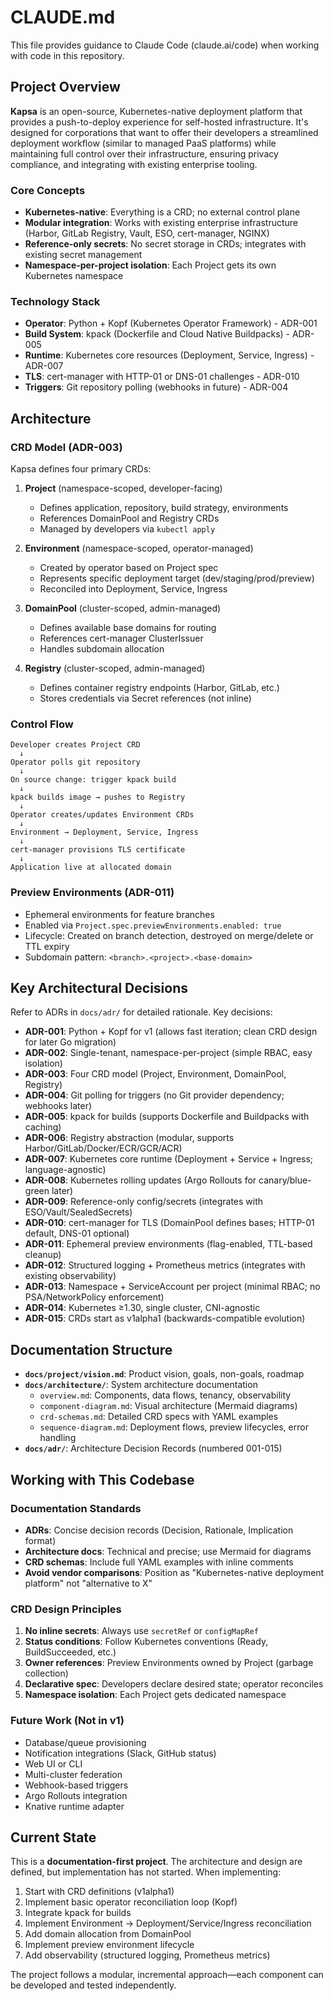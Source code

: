 # CLAUDE.md

This file provides guidance to Claude Code (claude.ai/code) when working with code in this repository.

## Project Overview

**Kapsa** is an open-source, Kubernetes-native deployment platform that provides a push-to-deploy experience for self-hosted infrastructure. It's designed for corporations that want to offer their developers a streamlined deployment workflow (similar to managed PaaS platforms) while maintaining full control over their infrastructure, ensuring privacy compliance, and integrating with existing enterprise tooling.

### Core Concepts

- **Kubernetes-native**: Everything is a CRD; no external control plane
- **Modular integration**: Works with existing enterprise infrastructure (Harbor, GitLab Registry, Vault, ESO, cert-manager, NGINX)
- **Reference-only secrets**: No secret storage in CRDs; integrates with existing secret management
- **Namespace-per-project isolation**: Each Project gets its own Kubernetes namespace

### Technology Stack

- **Operator**: Python + Kopf (Kubernetes Operator Framework) - ADR-001
- **Build System**: kpack (Dockerfile and Cloud Native Buildpacks) - ADR-005
- **Runtime**: Kubernetes core resources (Deployment, Service, Ingress) - ADR-007
- **TLS**: cert-manager with HTTP-01 or DNS-01 challenges - ADR-010
- **Triggers**: Git repository polling (webhooks in future) - ADR-004

## Architecture

### CRD Model (ADR-003)

Kapsa defines four primary CRDs:

1. **Project** (namespace-scoped, developer-facing)
   - Defines application, repository, build strategy, environments
   - References DomainPool and Registry CRDs
   - Managed by developers via `kubectl apply`

2. **Environment** (namespace-scoped, operator-managed)
   - Created by operator based on Project spec
   - Represents specific deployment target (dev/staging/prod/preview)
   - Reconciled into Deployment, Service, Ingress

3. **DomainPool** (cluster-scoped, admin-managed)
   - Defines available base domains for routing
   - References cert-manager ClusterIssuer
   - Handles subdomain allocation

4. **Registry** (cluster-scoped, admin-managed)
   - Defines container registry endpoints (Harbor, GitLab, etc.)
   - Stores credentials via Secret references (not inline)

### Control Flow

```
Developer creates Project CRD
  ↓
Operator polls git repository
  ↓
On source change: trigger kpack build
  ↓
kpack builds image → pushes to Registry
  ↓
Operator creates/updates Environment CRDs
  ↓
Environment → Deployment, Service, Ingress
  ↓
cert-manager provisions TLS certificate
  ↓
Application live at allocated domain
```

### Preview Environments (ADR-011)

- Ephemeral environments for feature branches
- Enabled via `Project.spec.previewEnvironments.enabled: true`
- Lifecycle: Created on branch detection, destroyed on merge/delete or TTL expiry
- Subdomain pattern: `<branch>.<project>.<base-domain>`

## Key Architectural Decisions

Refer to ADRs in `docs/adr/` for detailed rationale. Key decisions:

- **ADR-001**: Python + Kopf for v1 (allows fast iteration; clean CRD design for later Go migration)
- **ADR-002**: Single-tenant, namespace-per-project (simple RBAC, easy isolation)
- **ADR-003**: Four CRD model (Project, Environment, DomainPool, Registry)
- **ADR-004**: Git polling for triggers (no Git provider dependency; webhooks later)
- **ADR-005**: kpack for builds (supports Dockerfile and Buildpacks with caching)
- **ADR-006**: Registry abstraction (modular, supports Harbor/GitLab/Docker/ECR/GCR/ACR)
- **ADR-007**: Kubernetes core runtime (Deployment + Service + Ingress; language-agnostic)
- **ADR-008**: Kubernetes rolling updates (Argo Rollouts for canary/blue-green later)
- **ADR-009**: Reference-only config/secrets (integrates with ESO/Vault/SealedSecrets)
- **ADR-010**: cert-manager for TLS (DomainPool defines bases; HTTP-01 default, DNS-01 optional)
- **ADR-011**: Ephemeral preview environments (flag-enabled, TTL-based cleanup)
- **ADR-012**: Structured logging + Prometheus metrics (integrates with existing observability)
- **ADR-013**: Namespace + ServiceAccount per project (minimal RBAC; no PSA/NetworkPolicy enforcement)
- **ADR-014**: Kubernetes ≥1.30, single cluster, CNI-agnostic
- **ADR-015**: CRDs start as v1alpha1 (backwards-compatible evolution)

## Documentation Structure

- **`docs/project/vision.md`**: Product vision, goals, non-goals, roadmap
- **`docs/architecture/`**: System architecture documentation
  - `overview.md`: Components, data flows, tenancy, observability
  - `component-diagram.md`: Visual architecture (Mermaid diagrams)
  - `crd-schemas.md`: Detailed CRD specs with YAML examples
  - `sequence-diagram.md`: Deployment flows, preview lifecycles, error handling
- **`docs/adr/`**: Architecture Decision Records (numbered 001-015)

## Working with This Codebase

### Documentation Standards

- **ADRs**: Concise decision records (Decision, Rationale, Implication format)
- **Architecture docs**: Technical and precise; use Mermaid for diagrams
- **CRD schemas**: Include full YAML examples with inline comments
- **Avoid vendor comparisons**: Position as "Kubernetes-native deployment platform" not "alternative to X"

### CRD Design Principles

1. **No inline secrets**: Always use `secretRef` or `configMapRef`
2. **Status conditions**: Follow Kubernetes conventions (Ready, BuildSucceeded, etc.)
3. **Owner references**: Preview Environments owned by Project (garbage collection)
4. **Declarative spec**: Developers declare desired state; operator reconciles
5. **Namespace isolation**: Each Project gets dedicated namespace

### Future Work (Not in v1)

- Database/queue provisioning
- Notification integrations (Slack, GitHub status)
- Web UI or CLI
- Multi-cluster federation
- Webhook-based triggers
- Argo Rollouts integration
- Knative runtime adapter

## Current State

This is a **documentation-first project**. The architecture and design are defined, but implementation has not started. When implementing:

1. Start with CRD definitions (v1alpha1)
2. Implement basic operator reconciliation loop (Kopf)
3. Integrate kpack for builds
4. Implement Environment → Deployment/Service/Ingress reconciliation
5. Add domain allocation from DomainPool
6. Implement preview environment lifecycle
7. Add observability (structured logging, Prometheus metrics)

The project follows a modular, incremental approach—each component can be developed and tested independently.

